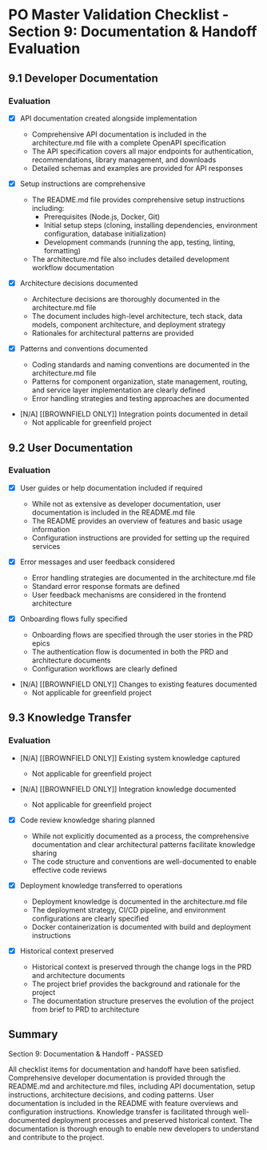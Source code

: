 # PO Master Validation Checklist - Section 9: Documentation & Handoff Evaluation

## 9.1 Developer Documentation

### Evaluation
- [x] API documentation created alongside implementation
  - Comprehensive API documentation is included in the architecture.md file with a complete OpenAPI specification
  - The API specification covers all major endpoints for authentication, recommendations, library management, and downloads
  - Detailed schemas and examples are provided for API responses

- [x] Setup instructions are comprehensive
  - The README.md file provides comprehensive setup instructions including:
    - Prerequisites (Node.js, Docker, Git)
    - Initial setup steps (cloning, installing dependencies, environment configuration, database initialization)
    - Development commands (running the app, testing, linting, formatting)
  - The architecture.md file also includes detailed development workflow documentation

- [x] Architecture decisions documented
  - Architecture decisions are thoroughly documented in the architecture.md file
  - The document includes high-level architecture, tech stack, data models, component architecture, and deployment strategy
  - Rationales for architectural patterns are provided

- [x] Patterns and conventions documented
  - Coding standards and naming conventions are documented in the architecture.md file
  - Patterns for component organization, state management, routing, and service layer implementation are clearly defined
  - Error handling strategies and testing approaches are documented

- [N/A] [[BROWNFIELD ONLY]] Integration points documented in detail
  - Not applicable for greenfield project

## 9.2 User Documentation

### Evaluation
- [x] User guides or help documentation included if required
  - While not as extensive as developer documentation, user documentation is included in the README.md file
  - The README provides an overview of features and basic usage information
  - Configuration instructions are provided for setting up the required services

- [x] Error messages and user feedback considered
  - Error handling strategies are documented in the architecture.md file
  - Standard error response formats are defined
  - User feedback mechanisms are considered in the frontend architecture

- [x] Onboarding flows fully specified
  - Onboarding flows are specified through the user stories in the PRD epics
  - The authentication flow is documented in both the PRD and architecture documents
  - Configuration workflows are clearly defined

- [N/A] [[BROWNFIELD ONLY]] Changes to existing features documented
  - Not applicable for greenfield project

## 9.3 Knowledge Transfer

### Evaluation
- [N/A] [[BROWNFIELD ONLY]] Existing system knowledge captured
  - Not applicable for greenfield project

- [N/A] [[BROWNFIELD ONLY]] Integration knowledge documented
  - Not applicable for greenfield project

- [x] Code review knowledge sharing planned
  - While not explicitly documented as a process, the comprehensive documentation and clear architectural patterns facilitate knowledge sharing
  - The code structure and conventions are well-documented to enable effective code reviews

- [x] Deployment knowledge transferred to operations
  - Deployment knowledge is documented in the architecture.md file
  - The deployment strategy, CI/CD pipeline, and environment configurations are clearly specified
  - Docker containerization is documented with build and deployment instructions

- [x] Historical context preserved
  - Historical context is preserved through the change logs in the PRD and architecture documents
  - The project brief provides the background and rationale for the project
  - The documentation structure preserves the evolution of the project from brief to PRD to architecture

## Summary

Section 9: Documentation & Handoff - PASSED

All checklist items for documentation and handoff have been satisfied. Comprehensive developer documentation is provided through the README.md and architecture.md files, including API documentation, setup instructions, architecture decisions, and coding patterns. User documentation is included in the README with feature overviews and configuration instructions. Knowledge transfer is facilitated through well-documented deployment processes and preserved historical context. The documentation is thorough enough to enable new developers to understand and contribute to the project.